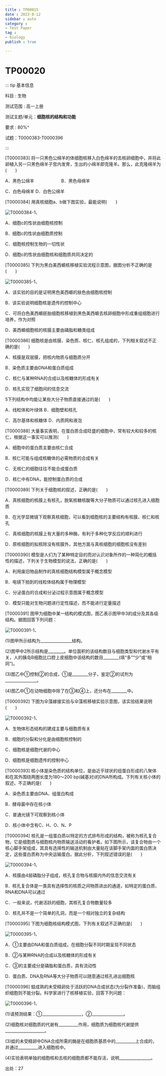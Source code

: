 ```yaml
---
title : TP00015
date : 2023-8-12
sidebar : auto
category : 
- Test Paper
tag : 
- biology
publish : true

---
```

# TP00020

::: tip 基本信息

科目 : 生物

测试范围 : 高一上册

测试主题/单元：**细胞核的结构和功能**

要求 : 80%^

试题：T0000383-T0000396

::: 


[T0000383] 将一只黑色公绵羊的体细胞核移入白色绵羊的去核卵细胞中，并将此卵植入另一只黑色绵羊子宫内发育，生出的小绵羊即克隆羊。那么，此克隆绵羊为(　　)

A．黑色公绵羊　　　　　　	B．黑色母绵羊

C．白色母绵羊 	D．白色公绵羊



[T0000384] 用真核细胞a、b做下图实验，最能说明(　　)

![T0000384-1](./img/T0000384-1.png)、

A．细胞c的性状由细胞核控制

B．细胞c的性状由细胞质控制

C．细胞核控制生物的一切性状

D．细胞c的性状由细胞核和细胞质共同决定的



[T0000385] 下列为黑白美西螈核移植实验流程示意图，据图分析不正确的是(　　)

![T0000385-1](./img/T0000385-1.png)、

A．该实验的目的是证明黑色美西螈的肤色由细胞核控制

B．该实验说明细胞核是遗传的控制中心

C．可将白色美西螈胚胎细胞核移植到黑色美西螈去核卵细胞中形成重组细胞进行培养，作为对照

D．美西螈细胞核的核膜主要由磷脂和糖类组成



[T0000386] 细胞核是由核膜、染色质、核仁、核孔组成的，下列相关叙述不正确的是(　　)

A．核膜是双层膜，把核内物质与细胞质分开

B．染色质主要由DNA和蛋白质组成

C．核仁与某种RNA的合成以及核糖体的形成有关

D．核孔实现了细胞间的信息交流



5下列结构中均能让某些大分子物质直接通过的是(　　)

A．线粒体和叶绿体 	B．细胞壁和核孔

C．高尔基体和核糖体 	D．内质网和液泡



[T0000388] 大量事实表明，在蛋白质合成旺盛的细胞中，常有较大和较多的核仁，根据这一事实可以推测(　　)

A．细胞中的蛋白质主要由核仁合成

B．核仁可能与组成核糖体的必需物质的合成有关

C．无核仁的细胞往往不能合成蛋白质

D．核仁中有DNA，能控制蛋白质的合成



[T0000389] 下列关于细胞核的叙述，正确的是(　　)

A．真核细胞的核膜上有核孔，脱氧核糖核酸等大分子物质可以通过核孔进入细胞质

B．在光学显微镜下观察真核细胞，可以看到细胞核的主要结构有核膜、核仁和核孔

C．真核细胞的核膜上有大量的多种酶，有利于多种化学反应的顺利进行

D．原核细胞的拟核除没有核膜外，其他方面与真核细胞的细胞核没有差别



[T0000390] 模型是人们为了某种特定目的而对认识对象所作的一种简化的概括性的描述，下列关于生物模型的说法，正确的是(　　)

A．利用废旧物品制作的真核细胞结构模型属于概念模型

B．电镜下拍到的线粒体结构属于物理模型

C．分泌蛋白的合成和分泌过程示意图属于概念模型

D．模型只能对生物问题进行定性描述，而不能进行定量描述



[T0000391] 图甲为细胞中某一结构的模式图，图乙表示图甲中3的成分及其各级结构。据图回答下列问题：

![T0000391-1](./img/T0000391-1.png)、

(1)图甲所示结构为________________结构。

(2)图甲中2所示结构是________。单位面积的该结构数目与细胞类型和代谢水平有关，人的胰岛B细胞比口腔上皮细胞中该结构的数目________(填“多”“少”或“相同”)。

(3)图乙中①控制②的合成，①是________分子，鉴定②的试剂为________________。

(4)图乙中①在动物细胞中除了在③和④上，还分布在________中。



[T0000392] 下图为伞藻嫁接实验与伞藻核移植实验示意图，该实验结果说明(　　)

![T0000392-1](./img/T0000392-1.png)、

A．生物体形态结构的建成主要与细胞质有关

B．细胞的分裂和分化是由细胞核控制的

C．细胞核是细胞代谢的中心

D．细胞核是细胞遗传的控制中心

[T0000393] 核小体是染色质的结构单位，是由近乎球状的组蛋白形成的八聚体和在其外围绕两圈长度为180～200 bp(碱基对)的DNA所构成。下列有关核小体的叙述，不正确的是(　　)

A．染色质主要由DNA、组蛋白构成

B．酵母菌中存在核小体

C．普通光镜下可观察到核小体

D．核小体中含有C、H、O、N、P



[T0000394] 核孔是一组蛋白质以特定的方式排布形成的结构，被称为核孔复合物，它是细胞质与细胞核内物质输送活动的看护者。如下图所示，该复合物由一个核心脚手架组成，其具有选择性的输送机制由大量贴在该脚手架内面的蛋白质决定，这些蛋白质称为中央运输蛋白。据此分析，下列叙述错误的是(　　)

![T0000394-1](./img/T0000394-1.png)、

A．核膜由4层磷脂分子组成，核孔复合物与核膜内外的信息交流有关

B．核孔复合体是一类具有选择性的核质之间物质进出的通道，如特定的蛋白质、RNA和DNA可以通过

C．一般来说，代谢活跃的细胞，其核孔复合物数量较多

D．核孔并不是一个简单的孔洞，而是一个相对独立的复杂结构

[T0000395] 下图为细胞核结构模式图，下列有关叙述不正确的是(　　)

![T0000395-1](./img/T0000395-1.png)、

A．①主要由DNA和蛋白质组成，在细胞分裂不同时期呈现不同状态

B．②与某种RNA的合成以及核糖体的形成有关

C．③的主要成分是磷脂和蛋白质，具有流动性

D．蛋白质、DNA及RNA等大分子物质可以随意通过核孔进出细胞核



[T0000396] 蛙成熟的未受精卵处于活跃的DNA合成状态(为分裂作准备)，而脑组织细胞则不能分裂。科学家进行了核移植实验，回答下列问题：

![T0000396-1](./img/T0000396-1.png)、

(1)请预测结果：①____________________，②________________。

(2)细胞核对细胞质的代谢有__________作用，细胞质为细胞核代谢提供____________________。

(3)蛙的未受精卵中DNA合成所需的酶是在细胞质基质中的__________上合成的，并通过__________进入细胞核中。

(4)实验表明单独的细胞核和去核的细胞质都不能存活，说明________________。



出处：27

